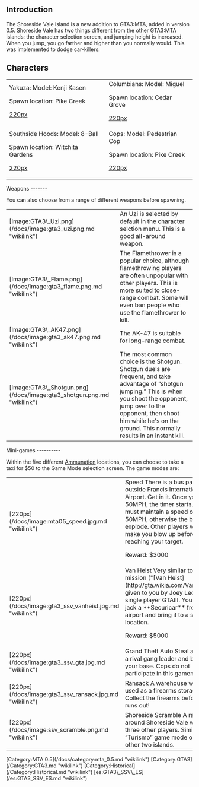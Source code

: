 Introduction
------------

The Shoreside Vale island is a new addition to GTA3:MTA, added in version 0.5. Shoreside Vale has two things different from the other GTA3:MTA islands: the character selection screen, and jumping height is increased. When you jump, you go farther and higher than you normally would. This was implemented to dodge car-killers.

Characters
----------

<center>
<table width="100%">
<tr>
<td>
Yakuza:  
Model: Kenji Kasen

Spawn location: Pike Creek

[220px](/docs/image:gta3_ssv_yakuzaspawn.jpg.md "wikilink")

</td>
<td>
Columbians:  
Model: Miguel

Spawn location: Cedar Grove

[220px](/docs/image:gta3_ssv_columbianspawn.jpg.md "wikilink")

</td>
</tr>
<tr>
<td>
Southside Hoods:  
Model: 8-Ball

Spawn location: Witchita Gardens

[220px](/docs/image:gta3_ssv_hoodspawn.jpg.md "wikilink")

</td>
<td>
Cops:  
Model: Pedestrian Cop

Spawn location: Pike Creek

[220px](/docs/image:gta3_ssv_copspawn.jpg.md "wikilink")

</td>
</tr>
</table>
</center>
Weapons
-------

You can also choose from a range of different weapons before spawning.

<table>
<tr>
<td>
[Image:GTA3\_Uzi.png](/docs/image:gta3_uzi.png.md "wikilink")

</td>
<td>
An Uzi is selected by default in the character selction menu. This is a good all-around weapon.

</td>
</tr>
<tr>
<td>
[Image:GTA3\_Flame.png](/docs/image:gta3_flame.png.md "wikilink")

</td>
<td>
The Flamethrower is a popular choice, although flamethrowing players are often unpopular with other players. This is more suited to close-range combat. Some will even ban people who use the flamethrower to kill.

</td>
</tr>
<tr>
<td>
[Image:GTA3\_AK47.png](/docs/image:gta3_ak47.png.md "wikilink")

</td>
<td>
The AK-47 is suitable for long-range combat.

</td>
</tr>
<tr>
<td>
[Image:GTA3\_Shotgun.png](/docs/image:gta3_shotgun.png.md "wikilink")

</td>
<td>
The most common choice is the Shotgun. Shotgun duels are frequent, and take advantage of “shotgun jumping.” This is when you shoot the opponent, jump over to the opponent, then shoot him while he's on the ground. This normally results in an instant kill.

</td>
</tr>
</table>
Mini-games
----------

Within the five different [Ammunation](/docs/ammunation.md "wikilink") locations, you can choose to take a taxi for $50 to the Game Mode selection screen. The game modes are:

<table>
<tr>
<td>
[220px](/docs/image:mta05_speed.jpg.md "wikilink")

</td>
<td>
Speed  
There is a bus parked outside Francis International Airport. Get in it. Once you hit 50MPH, the timer starts. You must maintain a speed of at least 50MPH, otherwise the bus will explode. Other players will try to make you blow up before reaching your target.

Reward: $3000

</td>
</tr>
<tr>
<td>
[220px](/docs/image:gta3_ssv_vanheist.jpg.md "wikilink")

</td>
<td>
Van Heist  
Very similar to the mission ("[Van Heist](http://gta.wikia.com/Van_Heist)") given to you by Joey Leone in single player GTAIII. You must jack a **Securicar** from the airport and bring it to a selected location.

Reward: $5000

</td>
</tr>
<tr>
<td>
[220px](/docs/image:gta3_ssv_gta.jpg.md "wikilink")

</td>
<td>
Grand Theft Auto  
Steal a car from a rival gang leader and bring it to your base. Cops do not participate in this gamemode.

</td>
</tr>
<tr>
<td>
[220px](/docs/image:gta3_ssv_ransack.jpg.md "wikilink")

</td>
<td>
Ransack  
A warehouse was once used as a firearms storage. Collect the firearms before time runs out!

</td>
</tr>
<tr>
<td>
[220px](/docs/image:ssv_scramble.png.md "wikilink")

</td>
<td>
Shoreside Scramble  
A race around Shoreside Vale with up to three other players. Similar to the “Turismo” game mode on the other two islands.

</td>
</tr>
</table>
[Category:MTA 0.5](/docs/category:mta_0.5.md "wikilink") [Category:GTA3](/Category:GTA3.md "wikilink") [Category:Historical](/Category:Historical.md "wikilink") [es:GTA3\_SSV\_ES](/es:GTA3_SSV_ES.md "wikilink")

